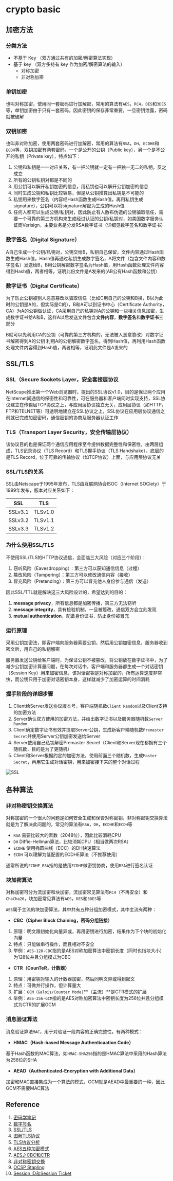 # crypto basic

## 加密方法

### 分类方法

- 不基于 Key （双方通过共有的加密/解密算法实现）
- 基于 key （双方多持有 key 作为加密/解密算法的输入）
	- 对称加密
	- 非对称加密

### 单钥加密

也叫对称加密，使用同一套密码进行加解密，常用的算法有`AES`，`RC4`，`DES`和`3DES`等，单钥加密由于只有一套密码，因此密钥的保存非常重要，一旦密钥泄露，密码就被破解

### 双钥加密

也叫非对称加密，使用两套密码进行加解密，常用的算法有`RSA`，`DH`，`ECDHE`和`ECDH`等，双钥加密有两套密码，一个是公开的公钥（Public key），另一个是不公开的私钥（Private key），特点如下：

1. 公钥和私钥是一一对应关系，有一把公钥就一定有一把独一无二的私钥，反之成立
2. 所有的公钥私钥对都是不同的
3. 用公钥可以解开私钥加密的信息，用私钥也可以解开公钥加密的信息
4. 同时生成公钥和私钥比较容易，但是从公钥推算出私钥是不可能的
5. 私钥用来数字签名（内容经Hash函数生成Hash值，再用私钥生成signature），公钥可以将signature解密为生成的Hash值
6. 任何人都可以生成公钥/私钥对，因此防止有人散布伪造的公钥骗取信任，需要一个可靠的第三方机构来生成经过认证的公钥/私钥对，如美国数字服务认证商Verisign，主要业务是分发RSA数字证书（详细见数字签名和数字证书）

### 数字签名（Digital Signature）

A自己生成一个公钥/私钥对，公钥交给B，私钥自己保留，文件内容通过Hash函数生成Hash值，Hash值再通过私钥生成数字签名，A将文件（包含文件内容和数字签名）发送给B，B用公钥解密数字签名为Hash值，用Hash函数处理文件内容得到Hash值，两者相等，证明此份文件是A发来的(AB公有Hash函数和公钥）

### 数字证书（Digital Certificate）

为了防止公钥被别人恶意篡改以骗取信任（比如C用自己的公钥和B换，B以为此时的公钥是A的，但实际是C的），B和A可以到证书中心（Certificate Authority，CA）为A的公钥做认证，CA采用自己的私钥对A的公钥和一些相关信息加密，生成数字证书给A和B，这样A以后发送文件包含**文件内容**，**数字签名**和**数字证书**三部分

B就可以先利用CA的公钥（可靠的第三方机构的，无法被人恶意篡改）对数字证书解密得到A的公钥
利用A的公钥解密数字签名，得到Hash值，再利用Hash函数处理文件内容得到Hash值，两者相等，证明此文件是A发来的

## SSL/TLS

### SSL（Secure Sockets Layer，安全套接层协议

NetScape推出第一个Web浏览器时，提出的SSL协议v1.0，目的是保证两个应用在Internet间通信的保密性和可靠性，可在服务器和客户端同时实现支持，SSL协议建立在传输层TCP协议之上，与应用层协议独立无关，应用层协议（如HTTP，FTP和TELNET等）可透明地建立在SSL协议之上，SSL协议在应用层协议通信之前就已完成加密密码，通信密钥的协商及服务器认证工作

### TLS（Transport Layer Security，安全传输层协议）

该协议目的也是保证两个通信应用程序至今提供数据完整性和保密性，由两层组成，TLS记录协议（TLS Record）和TLS握手协议（TLS Handshake），底层的是TLS Record，位于可靠的传输协议（如TCP协议）上面，与应用层协议无关

### SSL/TLS的关系

SSL由Netscape于1995年发布，TLS由互联网协会ISOC（Internet SOCiety）于1999年发布，版本对应关系如下：

| SSL     | TLS     |
| ------- | ------- |
| SSLv3.1 | TLSv1.0 |
| SSLv3.2 | TLSv1.1 |
| SSLv3.3 | TLSv1.2 |

### 为什么使用SSL/TLS

不使用SSL/TLS的HTTP协议通信，会面临三大风险（对应三个阶段）：

1. 窃听风险（Eavesdropping）：第三方可以获知通信信息（过程）
2. 篡改风险（Tampering）：第三方可以修改通信内容（接收）
3. 冒充风险（Pretending）：第三方可以冒充他人身份参与通信（发送）

因此SSL/TTL就是解决这三大风险设计的，希望达到的目的：

1. **message privacy**，所有信息都是加密传播，第三方无法窃听
2. **message integrity**，具有检验机制，一旦被篡改，通信双方会立刻发现
3. **mutual authentication**，配备身份证书，防止身份被冒充

### 运行原理

采用公钥加密法，即客户端向服务器索要公钥，然后用公钥加密信息，服务器收到密文后，用自己的私钥解密

服务器发送公钥给客户端时，为保证公钥不被篡改，将公钥放在数字证书中，为了减少公钥加密计算量问题，在每次对话中，客户端和服务器都生成一个对话密钥（Session Key）用来加密信息，该对话密钥是对称加密的，所有运算速度非常快，而公钥只用于加密对话密钥本身，这样就减少了加密运算的时间消耗

### 握手阶段的详细步骤

1. Client给Server发送协议版本号，客户端随机数`Client Random`以及Client支持的加密方法
2. Server确认双方使用的加密方法，并给出数字证书以及服务器随机数`Server Random`
3. Client确定数字证书有效并提取Server公钥，生成新客户端随机数`Premaster Secret`并使用Server公钥加密发送给Server
4. Server使用自己私钥解密Premaster Secret（Client和Server现在都拥有三个随机数，目的是为了更随机）
5. Client和Server根据约定的加密方法，使用前面三个随机数，生成`Master Secret`，再用它生成对话密钥，用来加密接下来的整个对话过程

![SSL](http://image.beekka.com/blog/2014/bg2014092003.png)

## 各种算法

### 非对称密钥交换算法

对称加密的一个很大的问题是如何安全生成和保管对称密钥，非对称密钥交换算法就是为了解决此问题的，常见的算法有`RSA`，`DH`，`ECDHE`和`ECDH`等

- `RSA` 需要比较大的素数（2048位），因此比较消耗CPU
- `DH` Diffie-Hellman算法，比较消耗CPU（相当做两次RSA）
- `ECDHE` 使用椭圆曲线（ECC）的DH快速算法
- `ECDH` 可以理解为低配置的ECDHE算法（不推荐使用）

通常所说的`ECDHE_RSA`指的是使用`ECDHE`做密钥协商，使用`RSA`进行签名认证

### 块加密算法

对称加密可分为流加密和块加密，流加密常见算法有`RC4`（不再安全）和`ChaCha20`，块加密常见算法有`AES`，`DES`和`3DES`等

`AES`属于主流的块加密算法，其中共有五种分组加密模式，其中主流有两种：

- **CBC（Cipher Block Chaining，密码分组链接）**

1. 原理：明文跟初始化向量异或，再用密钥进行加密，结果作为下个块的初始化向量
2. 特点：只能做串行操作，而且相对不安全
3. 举例：`AES-128-CBC`指的是AES对称加密算法中密钥长度（同时也指块大小）为128位并且分组模式为CBC

- **CTR（CounTeR，计数器）**

1. 原理：用密钥对输入的计数器加密，然后同明文异或得到密文
2. 特点：可做并行操作，但计算量大
3. 扩展：`GCM（Galois/Counter Mode)`**（主流）**是CTR模式的扩展
4. 举例：`AES-256-GCM`指的是AES对称加密算法中密钥长度为256位并且分组模式为CTR的扩展GCM

### 消息验证算法

消息验证算法`MAC`，用于对验证一段内容的正确完整性，有两种模式：

- **HMAC（Hash-based Message Authenticaation Code）**

基于Hash函数的MAC算法，如`HMAC-SHA256`指的是HMAC算法中采用的Hash算法为256位的SHA

- **AEAD（Authenticated-Encryption with Additional Data）**

加密和MAC直接集成为一个算法的模式，GCM就是AEAD中最重要的一种，因此GCM不需要MAC算法

## Reference

1. [密码学笔记](http://www.ruanyifeng.com/blog/2006/12/notes_on_cryptography.html)
2. [数字签名](http://www.ruanyifeng.com/blog/2011/08/what_is_a_digital_signature.html)
3. [SSL/TLS](http://www.ruanyifeng.com/blog/2014/02/ssl_tls.html)
4. [图解TLS协议](http://www.ruanyifeng.com/blog/2014/09/illustration-ssl.html)
5. [TLS协议分析](http://blog.csdn.net/yzhou86/article/details/51211167)
6. [AES五种加密模式](http://www.cnblogs.com/starwolf/p/3365834.html?utm_source=tuicool&utm_medium=referral)
7. [AES之CBC和CTR](http://www.metsky.com/archives/585.html)
8. [非对称密钥交换](http://studygolang.com/articles/2984)
9. [OCSP Stapling](https://segmentfault.com/a/1190000004045710)
10. [Session ID和Session Ticket](http://www.ruanyifeng.com/blog/2014/09/illustration-ssl.html)